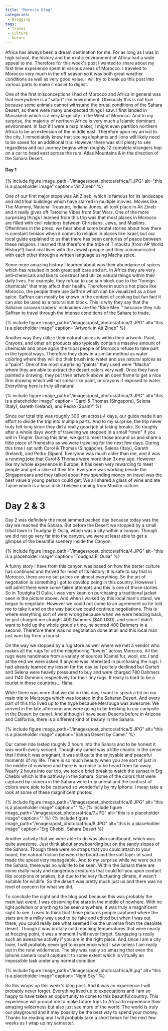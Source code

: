 ```yaml
---
title: "Morocco Blog"
categories:
 - Blogging
tags:
 - Travel
 - Culture
 - Nature
---
```

 
Africa has always been a dream destination for me. For as long as I was in high school, the history and the exotic environment of Africa had a wide appeal to me. Therefore for this week's post I wanted to share about my first time experience spent in various areas of Morocco. I traveled to Morocco very much in the off season so it was both great weather conditions as well as very good value. I will try to break up this post into various parts to make it easier to digest.
 
One of the first misconceptions I had of Morocco and Africa in general was that everywhere is a "safari" like environment. Obviously this is not true because some animals cannot withstand the brutal conditions of the Sahara Desert, so there were many unexpected things I saw. I first landed in Marrakech which is a very large city in the West of Morocco. And to my surprise, the majority of northern Africa is very much a Islamic dominant environment. In fact if I were a map maker, I might even partition northern Africa to be an extension of the middle east. Therefore upon my arrival to the city, I immediately knew that seeing elephants and lions will likely need to be saved for an additional trip. However there was still plenty to see regardless and our journey begins when roughly 12 complete strangers hop on a car to head east across the rural Atlas Mountains & in the direction of the Sahara Desert.
 
#### Day 1
 
{% include figure image_path="/images/post_photos/africa/1.JPG" alt="this is a placeholder image" caption="Ait Zineb" %}
 
One of our first major stops was Ait Zineb, which is famous for its landscape and old tribal buildings which have starred in multiple movies. Movies like The Mummy, National Treasure, Indiana Jones, all took place in Ait Zineb and it really gives off Tatooine Vibes from Star Wars. One of the more surprising things I learned from this trip was that most places in Morocco are filled with civil relations between Christians, Jews, and Muslims. Oftentimes in the press, we hear about some brutal stories about how there is constant tension when it comes to religion in places like Israel, but our local guide explained to us that there has been centuries of peace between these religions. I learned that therefore the tribe of Timbuktu (from AP World History!!) lived civil lives with the Jewish people and they communicated with each other through a written language using Macha spice.
 
Some more amazing history I learned about was their abundance of spices which has resulted in both great self care and art. In Africa they are very anti-chemicals and like to construct and utilize natural things within their daily lives. For example, they refuse to use sun block due to the "foreign chemicals” that may affect their health. Therefore in such a hot place like Morocco, the people there use Saffron which can be visualized as a blue spice. Saffran can mostly be known in the context of cooking but fun fact it can also be used as a natural sun block. This is why they say that the Saharan caravan traders' nicknames are the "Blue Men '' because they rub Saffran to travel through the intense conditions of the Sahara to trade.
 
{% include figure image_path="/images/post_photos/africa/2.JPG" alt="this is a placeholder image" caption="Artwork in Ait Zineb" %}
 
Another way they utilize their natural spices is within their artwork. Paint, Crayons, and other art products also typically contain a massive amount of chemicals and once again the tribal people of Morocco refuse to take part in the typical ways. Therefore they draw in a similar method as water coloring where they will dip their brush into water and use natural spices as a "paint". One of the most surprising "paints" they used were "Macha" where they are able to extract the desert colors very well. Once they have painted a drawing, they put their artwork above an open flame to get a nice firm drawing which will not smear like paint, or crayons if exposed to water. Everything here is truly all natural
 
{% include figure image_path="/images/post_photos/africa/3.JPG" alt="this is a placeholder image" caption="Carol & Thomas (Singapore), Selena (Italy), Gareth (Ireland), and Pedro (Spain)" %}
 
Since our total trip was roughly 300 km across 4 days, our guide made it an effort to divide the trip into multiple parts. And to my surprise, the trip never truly felt long since they did a really good job at taking breaks. So roughly after a whole days worth of traveling we stopped in a small "town" if you will in Tinghir. During this time, we got to meet those around us and share a little piece of friendship as we were traveling for the next few days. During this time I sat with Carol & Thomas (Singapore), Selena (Italy), Gareth (Ireland), and Pedro (Spain). Everyone was much older than me, and it was a running joke that Carol & Thomas were more than 3x my age. However like my whole experience in Europe, it has been very rewarding to meet people and get a slice of their life. Everyone was working beside the Singaporeans and they talked about how spending money on travel was the best value a young person could get. We all shared a glass of wine and ate Tajine which is a local dish I believe coming from Muslim culture.
 
# Day 2 & 3
 
Day 2 was definitely the most jammed packed day because today was the day we reached the Sahara. But before the Desert we stopped by a small tribal town in Toudgha El Oulia, which was a city within a canyon. Though we did not go very far into the canyon, we were at least able to get a glimpse of the beautiful scenery inside the Canyon.
 
{% include figure image_path="/images/post_photos/africa/4.JPG" alt="this is a placeholder image" caption="Toudgha El Oulia" %}
 
A funny story I have from this canyon was based on how the barter culture has continued and thrived for most of its history. It is safe to say that in Morocco, there are no set prices on almost everything. So the art of negotiation is something I got to develop being in this country. However I will admit there were some failed attempts and this is one of those stories. So in Toudgha El Oulia, I was very keen on purchasing a traditional jacket seen in the picture above. And when I walked by this local man's stand, we began to negotiate. However we could not come to an agreement so he told me to take it and on the way back we could continue negotiations. This is where everything sort of went wrong because when we were heading back, he just charged me straight 400 Dahmers ($40 USD), and since I didn't want to hold up the whole group's time, he scored 400 Dahmers in a second. Therefore there was no negotiation done at all and this local man just won big from a tourist.
 
On the way we stopped by a rug store as well where we met a vendor who makes all the rugs for all the neighboring "towns" across Morocco. All the rugs were handmade from a variety of sources (Camel fur, wool, etc.) and at the end we were asked if anyone was interested in purchasing the rugs. I had already learned my lesson for the day so I politely declined but Garteh and Selena were heavily pressured to buy and were charged 780 Dahmers and 1140 Dahmers respectively for their tiny rugs. It really is hard to be a tourist in these countries... Haha.
 
While there was more that we did on this day, I want to speak a bit on our main trip to Merzouga which was located in the Saharan Desert. And every part of this trip lived up to the hype because Merzouga was awesome. We arrived in the late afternoon and were going to be trekking to our campsite in the Desert by camel. And although I have seen Deserts before in Arizona and California, there is a different kind of beauty in the Sahara.
 
{% include figure image_path="/images/post_photos/africa/5.JPG" alt="this is a placeholder image" caption="Sahara Desert by Camel" %}
 
Our camel ride lasted roughly 2 hours into the Sahara and to be honest it was worth every second. Though my camel was a little chaotic in the sense that I think it was pregnant, it was still quite the enjoyable and peaceful moments of my life. There is so much beauty when you are sort of just in the middle of nowhere and there is no noise to be heard from far away. Nearly 2 hours into our trip, we took a brief break to watch the sunset in Erg Chebbi which is the pathway in the Sahara. Some of the colors that were captured by camera in the Sahara were truly unreal and the contrast of colors were able to be captured so wonderfully by my Iphone. I mean take a look at some of these magnificent photos:
 
{% include figure image_path="/images/post_photos/africa/6.JPG" alt="this is a placeholder image" caption="" %}
{% include figure image_path="/images/post_photos/africa/7.JPG" alt="this is a placeholder image" caption="" %}
{% include figure image_path="/images/post_photos/africa/8.JPG" alt="this is a placeholder image" caption="Erg Chebbi, Sahara Desert %}
 
Another activity that we were able to do was also sandboard, which was quite awesome. Just think about snowboarding but on the sandy slopes of the Sahara. Though there were no straps that you could attach to your board, the natural friction between the board and the soft layer of sand made the speed very manageable. And to my surprise while we were out in the Sahara, there was no wildlife to be seen. Within the Sahara there are some really nasty and dangerous creatures that could kill you upon contact like scorpions or snakes, but due to the very fluctuating climate, it wasn't suitable for wildlife. So the desert was pretty much just us and there was no level of concern for what we did.
 
To conclude the night and the blog post because this was probably the main last event, I was observing the stars in the middle of nowhere. With no light pollution or anything to be seen anywhere, it was truly a magnificent sight to see. I used to think that those pictures people captured where the stars are in a milky way used to be fake and edited but when I was out there, you could really see what seemed like the universe from the desolate desert. Though it was brutally cold reaching temperatures that were nearly at freezing point, it was a moment I will never forget. Stargazing is really such an awesome activity if you are in the right place. And since I am a city lover, I will probably never get to experience what I saw unless I am really out in the rural wilderness. The sky was really so amazing that even the Iphone camera could capture it to some extent which is virtually an impossible task under any normal condition.
 
{% include figure image_path="/images/post_photos/africa/9.jpg" alt="this is a placeholder image" caption="Night Sky" %}
 
So this wraps up this week's blog post. And it was an experience I will probably never forget. Everything lived up to expectations and I am so happy to have taken an opportunity to come to this beautiful country. This experience will prompt me to make future trips to Africa to experience their amazing wilderness but also just see more of the world. The world is truly our playground and it may possibly be the best way to spend your money. Thanks for reading and I will probably take a short break for the next few weeks as I wrap up my semester.
